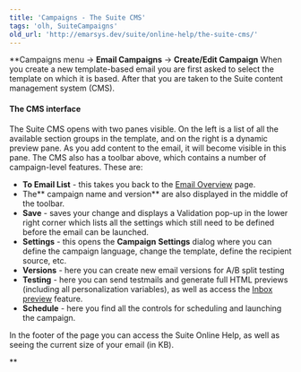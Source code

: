 ```yaml
---
title: 'Campaigns - The Suite CMS'
tags: 'olh, SuiteCampaigns'
old_url: 'http://emarsys.dev/suite/online-help/the-suite-cms/'
---
```


**Campaigns menu -> **Email Campaigns** -> **Create/Edit Campaign** When you create a new template-based email you are first asked to select the template on which it is based. After that you are taken to the Suite content management system (CMS).

#### The CMS interface

 The Suite CMS opens with two panes visible. On the left is a list of all the available section groups in the template, and on the right is a dynamic preview pane. As you add content to the email, it will become visible in this pane. The CMS also has a toolbar above, which contains a number of campaign-level features. These are:

- **To Email List** - this takes you back to the [Email Overview](/olh/email-campaigns-overview.md "Campaigns â&#128;&#147; Email Campaigns â&#128;&#147; Overview") page.
- The** campaign name and version** are also displayed in the middle of the toolbar.
- **Save** - saves your change and displays a Validation pop-up in the lower right corner which lists all the settings which still need to be defined before the email can be launched.
- **Settings** - this opens the **Campaign** **Settings** dialog where you can define the campaign language, change the template, define the recipient source, etc.
- **Versions** - here you can create new email versions for A/B split testing
- **Testing** - here you can send testmails and generate full HTML previews (including all personalization variables), as well as access the [Inbox preview](/olh/inbox-preview.md "Campaigns â&#128;&#147; Inbox Preview") feature.
- **Schedule** - here you find all the controls for scheduling and launching the campaign.

 In the footer of the page you can access the Suite Online Help, as well as seeing the current size of your email (in KB).

**